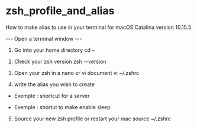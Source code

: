 # zsh_profile_and_alias

How to make alias to use in your terminal for macOS Catalina version 10.15.5


--- Open a terminal window --- 

1. Go into your home directory 
cd ~

2. Check your zsh version 
zsh --version 

3. Open your zsh in a nano or vi document
vi ~/.zshrc



4. write the alias you wish to create 

- Exemple : shortcut for a server

- Exemple : shortut to make enable sleep



5. Source your new zsh profile or restart your mac
source ~/.zshrc
